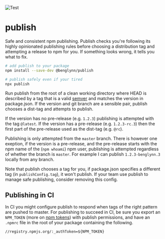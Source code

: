 ![Test](https://github.com/benglynn/publish/workflows/Test/badge.svg)

# publish

Safe and consistent npm publishing. Publish checks you're following its highly
opinionated publishing rules before choosing a distribution tag and attempting a
release to npm for you. If something looks wrong, it tells you what to fix.

```bash
# add publish to your package
npm install --save-dev @benglynn/publish

# publish safely even if your tired
npx publish
```

Run publish from the root of a clean working directory where HEAD is described
by a tag that is a valid [semver][] and matches the version in package.json. If
the version and git branch are a sensible pair, publish chooses a dist-tag and
attempts to publish.

If the version has no pre-release (e.g. `1.2.3`) publishing is attempted with
the tag `@latest`. If the version has a pre-release (e.g. `1.2.3-rc.3`) then the
first part of the pre-release used as the dist-tag (e.g. `@rc`).

Publishing is only attempted from the `master` branch. There is however one
exeption, if the version is a pre-release, and the pre-release starts with the
npm name of the (`npm whoami`) npm user, publishing is attempted regardless of
whether the branch is `master`. For example I can publish `1.2.3-benglynn.3`
locally from any branch.

Note that publish chooses a tag for you, if package.json specifies a different
tag (in `publishConfig.tag`), it won't publish. If your team use publish to
manage safe publishing, consider removing this config.

## Publishing in CI

In CI you might configure publish to respond when tags of the right pattern are
 pushed to master. For publishing to succeed in CI, be sure you export an
 `NPM_TOKEN` (more on [npm tokens][]) with publish permissions, and have an
 `.npmrc` file in the root of your package containing the following.

  ```
  //registry.npmjs.org/:_authToken=${NPM_TOKEN}
  ```

[semver]: https://github.com/npm/node-semver#readme
[npm tokens]: https://docs.npmjs.com/about-authentication-tokens
